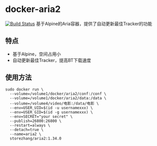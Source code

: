 # docker-aria2
[![Build Status](https://drone.storezhang.imyserver.com:20443/api/badges/storezhang/docker-aria2/status.svg)](https://drone.storezhang.imyserver.com:20443/storezhang/docker-aria2)
基于Alpine的Aria容器，提供了自动更新最佳Tracker的功能

## 特点
- 基于Alpine，空间占用小
- 自动更新最佳Tracker，提高BT下载速度

## 使用方法
```shell script
sudo docker run \
  --volume=/volume1/docker/aria2/conf:/conf \
  --volume=/volume1/docker/aria2/data:/data \
  --volume=/volume4/video/电影:/data/电影 \
  --env=USER_UID=$(id -u usernamexxx) \
  --env=USER_GID=$(id -g usernamexxx) \
  --env=SECRET="your secret" \
  --publish=26800:26800 \
  --restart=always \
  --detach=true \
  --name=aria2 \
  storezhang/aria2:1.34.0
```
